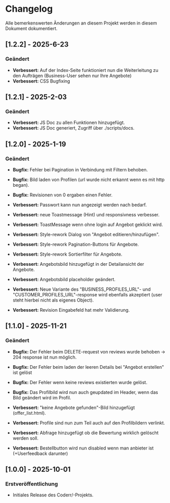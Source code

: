 # Changelog

Alle bemerkenswerten Änderungen an diesem Projekt werden in diesem Dokument dokumentiert.
## [1.2.2] - 2025-6-23
### Geändert
- **Verbessert:** Auf der Index-Seite funktioniert nun die Weiterleitung zu den Aufträgen (Business-User sehen nur Ihre Angebote)
- **Verbessert:** CSS Bugfixing





## [1.2.1] - 2025-2-03
### Geändert
- **Verbessert:** JS Doc zu allen Funktionen hinzugefügt.
- **Verbessert:** JS Doc generiert, Zugriff über ./scripts/docs.



## [1.2.0] - 2025-1-19
### Geändert
- **Bugfix:** Fehler bei Pagination in Verbindung mit Filtern behoben.
- **Bugfix:** Bild laden von Profilen (url wurde nicht erkannt wenn es mit http began).
- **Bugfix:** Revisionen von 0 ergaben einen Fehler.


- **Verbessert:** Passwort kann nun angezeigt werden nach bedarf.
- **Verbessert:** neue Toastmessage (Hint) und responsivness verbesser.
- **Verbessert:** ToastMessage wenn ohne login auf Angebot geklickt wird.
- **Verbessert:** Style-rework Dialog von "Angebot editieren/hinzufügen".
- **Verbessert:** Style-rework Pagination-Buttons für Angebote.
- **Verbessert:** Style-rework Sortierfilter für Angebote.
- **Verbessert:** Angebotsbild hinzugefügt in der Detailansicht der Angebote.
- **Verbessert:** Angebotsbild placeholder geändert.
- **Verbessert:** Neue Variante des "BUSINESS_PROFILES_URL"- und "CUSTOMER_PROFILES_URL"-response wird ebenfalls akzeptiert (user steht hierbei nicht als eigenes Object).
- **Verbessert:** Revision Eingabefeld hat mehr Validierung.



## [1.1.0] - 2025-11-21
### Geändert
- **Bugfix:** Der Fehler beim DELETE-request von reviews wurde behoben -> 204 response ist nun möglich.
- **Bugfix:** Der Fehler beim laden der leeren Details bei "Angebot erstellen" ist gelöst
- **Bugfix:** Der Fehler wenn keine reviews existierten wurde gelöst.
- **Bugfix:** Das Profilbild wird nun auch geupdated im Header, wenn das Bild geändert wird im Profil.

- **Verbessert:** "keine Angebote gefunden"-Bild hinzugefügt (offer_list.html).
- **Verbessert:** Profile sind nun zum Teil auch auf den Profilbildern verlinkt.
- **Verbessert:** Abfrage hinzugefügt ob die Bewertung wirklich gelöscht werden soll.
- **Verbessert:** Bestellbutton wird nun disabled wenn man anbieter ist (+Userfeedback darunter)


## [1.0.0] - 2025-10-01
### Erstveröffentlichung
- Initiales Release des Coderr/-Projekts.
